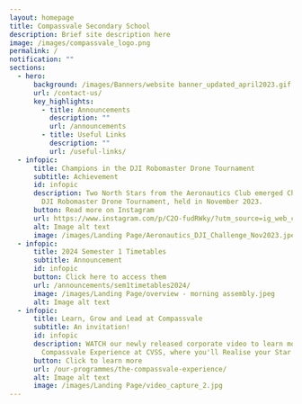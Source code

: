 ```yaml
---
layout: homepage
title: Compassvale Secondary School
description: Brief site description here
image: /images/compassvale_logo.png
permalink: /
notification: ""
sections:
  - hero:
      background: /images/Banners/website banner_updated_april2023.gif
      url: /contact-us/
      key_highlights:
        - title: Announcements
          description: ""
          url: /announcements
        - title: Useful Links
          description: ""
          url: /useful-links/
  - infopic:
      title: Champions in the DJI Robomaster Drone Tournament
      subtitle: Achievement
      id: infopic
      description: Two North Stars from the Aeronautics Club emerged Champions in the
        DJI Robomaster Drone Tournament, held in November 2023.
      button: Read more on Instagram
      url: https://www.instagram.com/p/C2O-fudRWky/?utm_source=ig_web_copy_link&igsh=MzRlODBiNWFlZA==
      alt: Image alt text
      image: /images/Landing Page/Aeronautics_DJI_Challenge_Nov2023.jpeg
  - infopic:
      title: 2024 Semester 1 Timetables
      subtitle: Announcement
      id: infopic
      button: Click here to access them
      url: /announcements/sem1timetables2024/
      image: /images/Landing Page/overview - morning assembly.jpeg
      alt: Image alt text
  - infopic:
      title: Learn, Grow and Lead at Compassvale
      subtitle: An invitation!
      id: infopic
      description: WATCH our newly released corporate video to learn more about The
        Compassvale Experience at CVSS, where you'll Realise your Star Within.
      button: Click to learn more
      url: /our-programmes/the-compassvale-experience/
      alt: Image alt text
      image: /images/Landing Page/video_capture_2.jpg
---
```

